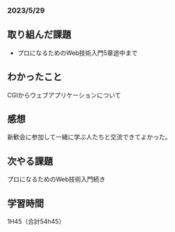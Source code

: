 ### 2023/5/29
## 取り組んだ課題
* プロになるためのWeb技術入門5章途中まで

## わかったこと
CGIからウェブアプリケーションについて

## 感想
新歓会に参加して一緒に学ぶ人たちと交流できてよかった。

## 次やる課題
プロになるためのWeb技術入門続き

## 学習時間
1H45（合計54h45）
